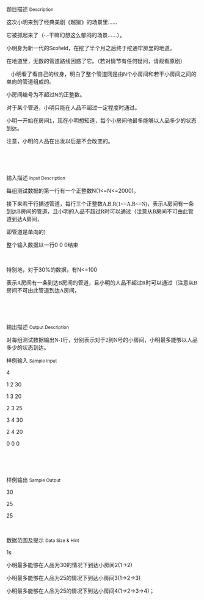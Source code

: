 <div class="panel panel-default">
<div class="area-title">
<span>
题目描述
<small>Description</small>
</span></div>
<div class="panel-body">

<p><span style=""></span></p><p style=""><span style="">这次小明来到了经典美剧《越狱》的场景里……</span></p><p style=""><span style="">它被抓起来了（</span><span style="font-family: Arial, sans-serif;">-.-</span><span style="">干嘛幻想这么郁闷的场景……）。</span></p><p style=""><span style="">小明身为新一代的</span><span style="font-family: Arial, sans-serif;">Scofield</span><span style="">，在挖了半个月之后终于挖通牢房里的地道。</span></p><p style=""><span style="">在地道里，无数的管道路线困惑了它。（若对情节有任何疑问，请观看原剧）</span><span style="font-family: Arial, sans-serif;"> </span></p><p style=""><span style="font-family: Arial, sans-serif;">   小明</span><span style="">看了看自己的纹身，明白了整个管道网是由</span><span style="font-family: Arial, sans-serif;">N</span><span style="">个小房间和若干小房间之间的单向的管道组成的。</span></p><p style=""><span style="">小房间编号为不超过</span><span style="font-family: Arial, sans-serif;">N</span><span style="">的正整数。</span></p><p style=""><span style="">对于某个管道，小明只能在人品不超过一定程度时通过。</span></p><p style=""><span style="">小明一开始在房间</span><span style="font-family: Arial, sans-serif;">1</span><span style="">，现在小明想知道，每个小房间他最多能够以人品多少的状态到达。</span></p><p style=""><span style="">注意，小明的人品在出发以后是不会改变的。</span></p><p><span style=""></span><br></p><p>                    <br></p>

</div>
</div>

<div class="panel panel-default">
<div class="area-title">
<span>
输入描述
<small>Input Description</small>
</span></div>
<div class="panel-body">
<p><span style="">每组测试数据的第一行有一个正整数</span>N(1&lt;=N&lt;=2000)<span style="">。</span></p><p><span style="">接下来若干行描述管道，每行三个正整数</span><span style="font-family: 'Times New Roman','serif';">A,B,R(1&lt;=A,B&lt;=N)</span><span style="">，表示</span><span style="font-family: 'Times New Roman','serif';">A</span><span style="">房间有一条到达</span><span style="font-family: 'Times New Roman','serif';">B</span><span style="">房间的管道，且小明的人品不超过</span><span style="font-family: 'Times New Roman','serif';">R</span><span style="">时可以通过（注意从</span><span style="font-family: 'Times New Roman','serif';">B</span><span style="">房间不可由此管道到达</span><span style="font-family: 'Times New Roman','serif';">A</span><span style="">房间，</span></p><p><span style="">即管道是单向的</span>)</p><p><span style="">整个输入数据以一行</span>0 0 0<span style="">结束</span></p><p> </p><p><span style="">特别地，对于</span>30%<span style="">的数据，有</span>N&lt;=100 </p><p>表示<span style="font-family: 'Times New Roman','serif';">A</span><span style="">房间有一条到达</span><span style="font-family: 'Times New Roman','serif';">B</span><span style="">房间的管道，且小明的人品不超过</span><span style="font-family: 'Times New Roman','serif';">R</span><span style="">时可以通过（注意从</span><span style="font-family: 'Times New Roman','serif';">B</span><span style="">房间不可由此管道到达</span><span style="font-family: 'Times New Roman','serif';">A</span><span style="">房间，</span></p><p><span style=""></span><br></p><p><br></p>

</div>
</div>
<div  class="panel panel-default">
<div class="area-title">
<span>
输出描述
<small>Output Description</small>
</span></div>
<div class="panel-body">

<p><span style="font-size:14px;font-family:宋体">对每组测试数据输出</span><span style="font-size:14px;font-family:&#39;Times New Roman&#39;,&#39;serif&#39;">N-1</span><span style="font-size:14px;font-family:宋体">行，分别表示对于</span><span style="font-size:14px;font-family:&#39;Times New Roman&#39;,&#39;serif&#39;">2</span><span style="font-size:14px;font-family:宋体">到</span><span style="font-size:14px;font-family:&#39;Times New Roman&#39;,&#39;serif&#39;">N</span><span style="font-size:14px;font-family:宋体">号的小房间，小明最多能够以人品多少的状态到达。</span></p>

</div>
</div>


<div class="panel panel-default">
<div class="area-title">
<span>
样例输入
<small>Sample Input</small>
</span></div>
<div class="panel-body">
<p>4</p><p>1 2 30</p><p>1 3 20</p><p>2 3 25</p><p>3 4 30</p><p>2 4 20</p><p>0 0 0</p><p><br></p><p><br></p>

</div>
</div>

<div class="panel panel-default">
<div class="area-title">
<span>
样例输出
<small>Sample Output</small>
</span></div>
<div class="panel-body">
<p>30</p><p>25</p><p>25</p><p><br></p>

</div>
</div>

<div class="panel panel-default">
<div class="area-title">
<span>
数据范围及提示
<small>Data Size & Hint</small>
</span></div>
<div class="panel-body">
<p>1s</p><p><span style=""></span>小明<span style="">最多能够在人品为</span>30<span style="">的情况下到达小房间</span>2(1-&gt;2)</p><p><span style="">小明最多能够在人品为</span>25<span style="">的情况下到达小房间</span>3(1-&gt;2-&gt;3)</p><p><span style="">小明最多能够在人品为</span>25<span style="">的情况下到达小房间</span>4(1-&gt;2-&gt;3-&gt;4)；</p><p><br></p><p><br></p><p><br></p><p><br></p><p> </p><p><br></p><p><br></p>
</div>
</div>